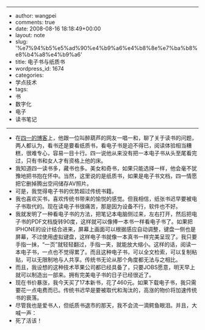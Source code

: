 - --
- author: wangpei
- comments: true
- date: 2008-08-16 18:18:49+00:00
- layout: note
- slug: '%e7%94%b5%e5%ad%90%e4%b9%a6%e4%b8%8e%e7%ba%b8%e8%b4%a8%e4%b9%a6'
- title: 电子书与纸质书
- wordpress_id: 1674
- categories:
- 学点技术
- tags:
- 书
- 数字化
- 电子
- 读书笔记
- --
- 在[四一的博客](http://www.bullog.cn/blogs/siyi/archives/167359.aspx)上，他跟一位叫醉葫芦的网友一唱一和，聊了关于读书的问题，两人都认为，看书还是要看纸质书，看电子书是迫不得已，阅读体验相当糟糕，很难专心，容易一目十行。四一说他从来没有把一本电子书从头至尾看完过，只有书和女人才有资格上他的床。
- 我知道四一读书多，藏书也多。美女和奇书，如果只能选择一样，他会毫不犹豫地把书抱在怀中。当然，这里说的是纸质书，如果是电子书文档，四一情愿把它删掉腾出空间储存AV照片。
- 可是，我觉得电子书的优势超过传统书籍。
- 我也喜欢买书，喜欢传统书带来的愉悦的感觉。但我相信，纸张书迟早要被电子书取代的。现在读电子书很痛苦，那是因为设备不行，软件也不好。
- 我就发明了一种看电子书的方法，把笔记本电脑侧过来，左右打开，然后把电子书的PDF文档旋转90度，这样就可以像捧一本书一样看电子书了。如果把IPHONE的设计结合进来，屏幕上画面可以根据感应自动调整，键盘一侧也是屏幕，不过使用虚拟键盘，这样电子书就像一本真书一样完美呈现了。我只要手指一抹，“一页”就轻轻翻过，手指一夹，就能放大缩小。这样的话，阅读一本电子书，一点也不觉得累了。而且这种电子书，可以全文检索，可以复制粘贴，可以无限制地与人共享。传统书无论从那个角度都无法与之相比。
- 而且，我设想的这种技术苹果公司都已经具备了，只要JOBS愿意，明天早上就可以制造出一部来。拥有完美电子书的日子已经很近了。
- 现在书价暴涨，我今天买了17本新书，花了460元。如果下载电子书，我只需要花一点电费而已。传统书迟早是要被取代和淘汰的，高涨的物价将加速传统书的衰落。
- 尽管我也是爱书人，但纸质书退市的那天，我不会流一滴鳄鱼眼泪。并且，大喊一声：
- 死了活该！
